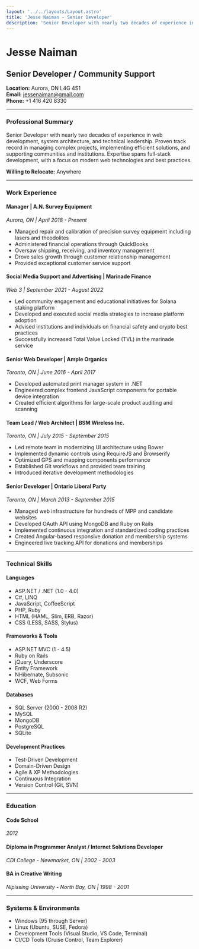 ```yaml
---
layout: '../../layouts/Layout.astro'
title: 'Jesse Naiman - Senior Developer'
description: 'Senior Developer with nearly two decades of experience in web development, community support, and technical leadership'
---
```


# Jesse Naiman

## Senior Developer / Community Support

**Location:** Aurora, ON L4G 4S1  
**Email:** jessenaiman@gmail.com  
**Phone:** +1 416 420 8330

---

### Professional Summary

Senior Developer with nearly two decades of experience in web development, system architecture, and technical leadership. Proven track record in managing complex projects, implementing efficient solutions, and supporting communities and institutions. Expertise spans full-stack development, with a focus on modern web technologies and best practices.

**Willing to Relocate:** Anywhere

---

### Work Experience

#### Manager | A.N. Survey Equipment
*Aurora, ON | April 2018 - Present*

- Managed repair and calibration of precision survey equipment including lasers and theodolites
- Administered financial operations through QuickBooks
- Oversaw shipping, receiving, and inventory management
- Drove sales growth through customer relationship management
- Provided exceptional customer service support

#### Social Media Support and Advertising | Marinade Finance
*Web 3 | September 2021 - August 2022*

- Led community engagement and educational initiatives for Solana staking platform
- Developed and executed social media strategies to increase platform adoption
- Advised institutions and individuals on financial safety and crypto best practices
- Successfully increased Total Value Locked (TVL) in the marinade service

#### Senior Web Developer | Ample Organics
*Toronto, ON | June 2016 - April 2017*

- Developed automated print manager system in .NET
- Engineered complex frontend JavaScript components for portable device integration
- Created efficient algorithms for large-scale product auditing and scanning

#### Team Lead / Web Architect | BSM Wireless Inc.
*Toronto, ON | July 2015 - September 2015*

- Led remote team in modernizing UI architecture using Bower
- Implemented dynamic controls using RequireJS and Browserify
- Optimized GPS and mapping components performance
- Established Git workflows and provided team training
- Introduced iterative development methodologies

#### Senior Developer | Ontario Liberal Party
*Toronto, ON | March 2013 - September 2015*

- Managed web infrastructure for hundreds of MPP and candidate websites
- Developed OAuth API using MongoDB and Ruby on Rails
- Implemented continuous integration and standardized coding practices
- Created Angular-based responsive donation and membership systems
- Engineered live tracking API for donations and memberships

---

### Technical Skills

#### Languages
- ASP.NET / .NET (1.0 - 4.0)
- C#, LINQ
- JavaScript, CoffeeScript
- PHP, Ruby
- HTML (HAML, Slim, ERB, Razor)
- CSS (LESS, SASS, Stylus)

#### Frameworks & Tools
- ASP.NET MVC (1 - 4.5)
- Ruby on Rails
- jQuery, Underscore
- Entity Framework
- NHibernate, Subsonic
- WCF, Web Forms

#### Databases
- SQL Server (2000 - 2008 R2)
- MySQL
- MongoDB
- PostgreSQL
- SQLite

#### Development Practices
- Test-Driven Development
- Domain-Driven Design
- Agile & XP Methodologies
- Continuous Integration
- Version Control (Git, SVN)

---

### Education

#### Code School
*2012*

#### Diploma in Programmer Analyst / Internet Solutions Developer
*CDI College - Newmarket, ON | 2002 - 2003*

#### BA in Creative Writing
*Nipissing University - North Bay, ON | 1998 - 2001*

---

### Systems & Environments
- Windows (95 through Server)
- Linux (Ubuntu, SUSE, Fedora)
- Development Tools (Visual Studio, VS Code, Terminal)
- CI/CD Tools (Cruise Control, Team Explorer)
